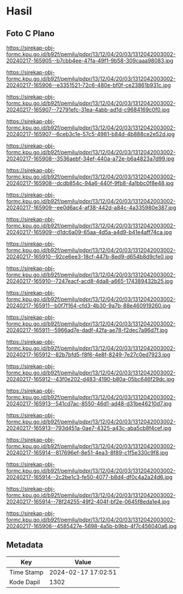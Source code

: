 # Hasil

## Foto C Plano

https://sirekap-obj-formc.kpu.go.id/b92f/pemilu/pdpr/13/12/04/20/03/1312042003002-20240217-165905--b7cbb4ee-47fa-49f1-9b58-309caaa98083.jpg

https://sirekap-obj-formc.kpu.go.id/b92f/pemilu/pdpr/13/12/04/20/03/1312042003002-20240217-165906--e3351521-72c6-480e-bf0f-ce23861b931c.jpg

https://sirekap-obj-formc.kpu.go.id/b92f/pemilu/pdpr/13/12/04/20/03/1312042003002-20240217-165907--72791efc-31ea-4abb-ad1d-c9684169c0f0.jpg

https://sirekap-obj-formc.kpu.go.id/b92f/pemilu/pdpr/13/12/04/20/03/1312042003002-20240217-165907--6ceb3c1e-57c5-4981-b84d-4b888ce2e52d.jpg

https://sirekap-obj-formc.kpu.go.id/b92f/pemilu/pdpr/13/12/04/20/03/1312042003002-20240217-165908--3536aebf-34ef-440a-a72e-b6a4823a7d99.jpg

https://sirekap-obj-formc.kpu.go.id/b92f/pemilu/pdpr/13/12/04/20/03/1312042003002-20240217-165908--dcdb854c-94a6-440f-9fb8-4a1bbc0f8e48.jpg

https://sirekap-obj-formc.kpu.go.id/b92f/pemilu/pdpr/13/12/04/20/03/1312042003002-20240217-165909--ee0d6ac4-af38-442d-a84c-4a335980e387.jpg

https://sirekap-obj-formc.kpu.go.id/b92f/pemilu/pdpr/13/12/04/20/03/1312042003002-20240217-165909--d1dc6a09-65aa-4d5a-a4d9-b41e4aff74ca.jpg

https://sirekap-obj-formc.kpu.go.id/b92f/pemilu/pdpr/13/12/04/20/03/1312042003002-20240217-165910--92ce6ee3-18cf-447b-8ed9-d654b8d9cfe0.jpg

https://sirekap-obj-formc.kpu.go.id/b92f/pemilu/pdpr/13/12/04/20/03/1312042003002-20240217-165910--7247eacf-acd8-4da8-a665-174389432b25.jpg

https://sirekap-obj-formc.kpu.go.id/b92f/pemilu/pdpr/13/12/04/20/03/1312042003002-20240217-165911--b0f7f164-cfd3-4b30-9a7b-88e460919260.jpg

https://sirekap-obj-formc.kpu.go.id/b92f/pemilu/pdpr/13/12/04/20/03/1312042003002-20240217-165911--5966ad7e-dadf-42fa-ae78-f2dec7a86d7f.jpg

https://sirekap-obj-formc.kpu.go.id/b92f/pemilu/pdpr/13/12/04/20/03/1312042003002-20240217-165912--82b7bfd5-f8f6-4e8f-8249-7e27c0ed7923.jpg

https://sirekap-obj-formc.kpu.go.id/b92f/pemilu/pdpr/13/12/04/20/03/1312042003002-20240217-165912--43f0e202-d483-4190-b80a-05bc646f29dc.jpg

https://sirekap-obj-formc.kpu.go.id/b92f/pemilu/pdpr/13/12/04/20/03/1312042003002-20240217-165913--541cd7ac-8550-46d1-ad48-d31be46210d7.jpg

https://sirekap-obj-formc.kpu.go.id/b92f/pemilu/pdpr/13/12/04/20/03/1312042003002-20240217-165913--793d451a-0ae7-4325-a43c-aba5cb8f4cef.jpg

https://sirekap-obj-formc.kpu.go.id/b92f/pemilu/pdpr/13/12/04/20/03/1312042003002-20240217-165914--817696ef-8e51-4ea3-8f89-c1f5e330c9f8.jpg

https://sirekap-obj-formc.kpu.go.id/b92f/pemilu/pdpr/13/12/04/20/03/1312042003002-20240217-165914--2c2be1c3-fe50-4077-b8d4-df0c4a2a24d6.jpg

https://sirekap-obj-formc.kpu.go.id/b92f/pemilu/pdpr/13/12/04/20/03/1312042003002-20240217-165914--78f24255-49f2-404f-bf2e-0645f8eda1e4.jpg

https://sirekap-obj-formc.kpu.go.id/b92f/pemilu/pdpr/13/12/04/20/03/1312042003002-20240217-165906--4585427e-5698-4a5b-b9bb-4f7c456040a6.jpg


## Metadata

| Key        | Value               |
| ---------- | ------------------- |
| Time Stamp | 2024-02-17 17:02:51 |
| Kode Dapil | 1302                |



